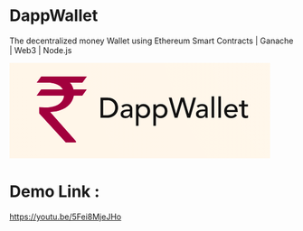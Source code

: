 # DappWallet
The decentralized money Wallet using Ethereum Smart Contracts | Ganache | Web3 | Node.js

<img src="src/logo.png">

<h1> Demo Link : </h1>
<a href = "https://youtu.be/5Fei8MjeJHo">https://youtu.be/5Fei8MjeJHo</a>

